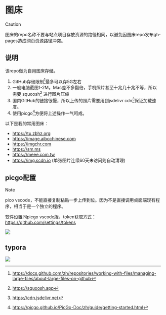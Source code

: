 # 图床

> [!CAUTION]  
> 图床的repo名称不要与站点项目存放资源的路径相同，以避免因图床repo发布gh-pages造成网页资源路径冲突。

## 说明

该repo做为自用图床存储。

1. GitHub存储限制[^1]最多可以存5G左右
2. 一般电脑截图1-2M，Mac差不多翻倍，手机照片甚至十兆几十兆不等，所以需要 squoosh[^2] 进行图片压缩
3. 国内GitHub的链接很慢，所以上传的照片需要用到jsdelivr cdn[^3]保证加载速度。
4. 使用picgo[^4]方便将上述操作一气呵成。

以下是我的常用图床：

* https://tu.zbhz.org
* https://image.aibochinese.com
* https://imgchr.com
* https://sm.ms
* https://meee.com.tw
* https://img.scdn.io (单张图片连续60天未访问则自动清理)



## picgo配置

> [!NOTE]  
> pico vscode，不能直接复制粘贴一步上传到位。因为不是直接调用桌面端现有程序，相当于是一个独立的程序。

软件设置同picgo vscode版，token获取方式：https://github.com/settings/tokens

![](https://cdn.jsdelivr.net/gh/hoochanlon/tuchuang@main//up/86cd19f218e1b64528db53c1f8acbd5e.png)


## typora

![](https://cdn.jsdelivr.net/gh/hoochanlon/tuchuang@main//up/d4eaabbc7788fd9ee1e78c67cbea3b87.png)


[^1]: https://docs.github.com/zh/repositories/working-with-files/managing-large-files/about-large-files-on-github
[^2]: https://squoosh.app
[^3]: https://cdn.jsdelivr.net
[^4]: https://picgo.github.io/PicGo-Doc/zh/guide/getting-started.html

